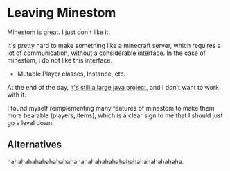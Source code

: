 # Leaving Minestom

Minestom is great. I just don't like it.

It's pretty hard to make something like a minecraft server, which requires a lot of communication, without a considerable interface. In the case of minestom, i do not like this interface.

- Mutable Player classes, Instance, etc.

At the end of the day, [it's still a large java project](clojure.md), and I don't want to work with it.

I found myself reimplementing many features of minestom to make them more bearable (players, items), which is a clear sign to me that I should just go a level down.

## Alternatives

hahahahahahahahahahahahahahahahahahahahahahahahaha.
